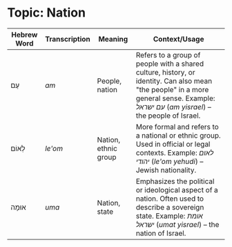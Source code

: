 # Topic: Nation

| **Hebrew Word** | **Transcription** | **Meaning** | **Context/Usage** |  
|---------------|----------------|------------|----------------|  
| עַם | *am* | People, nation | Refers to a group of people with a shared culture, history, or identity. Can also mean "the people" in a more general sense. Example: *עם ישראל* (*am yisrael*) – the people of Israel. |  
| לְאוֹם | *le'om* | Nation, ethnic group | More formal and refers to a national or ethnic group. Used in official or legal contexts. Example: *לאום יהודי* (*le'om yehudi*) – Jewish nationality. |  
| אוּמָה | *uma* | Nation, state | Emphasizes the political or ideological aspect of a nation. Often used to describe a sovereign state. Example: *אומת ישראל* (*umat yisrael*) – the nation of Israel. |  
